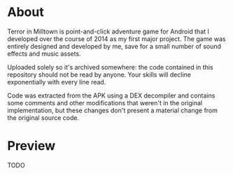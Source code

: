 <h1>About</h1>
<p>Terror in Milltown is point-and-click adventure game for Android that I developed over the course of 2014 as my first major project. The game was entirely designed and developed by me, save for a small number of sound effects and music assets.</p>
<p>Uploaded solely so it's archived somewhere: the code contained in this repository should not be read by anyone. Your skills will decline exponentially with every line read.</p>
<p>Code was extracted from the APK using a DEX decompiler and contains some comments and other modifications that weren't in the original implementation, but these changes don't present a material change from the original source code.</p>

<h1>Preview</h1>
<p>TODO</p>
